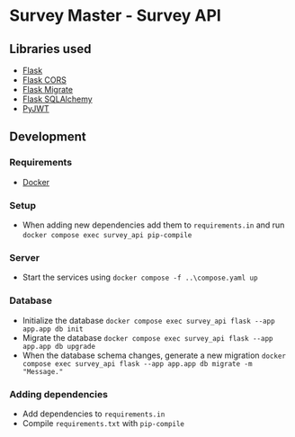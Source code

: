# Survey Master - Survey API

## Libraries used

- [Flask](https://flask.palletsprojects.com/en/stable/)
- [Flask CORS](https://flask-cors.readthedocs.io/)
- [Flask Migrate](https://flask-migrate.readthedocs.io/)
- [Flask SQLAlchemy](https://flask-sqlalchemy.readthedocs.io/)
- [PyJWT](https://pyjwt.readthedocs.io/)

## Development

### Requirements

- [Docker](https://www.docker.com/)

### Setup

- When adding new dependencies add them to `requirements.in` and run `docker compose exec survey_api pip-compile`

### Server

- Start the services using `docker compose -f ..\compose.yaml up`

### Database

- Initialize the database `docker compose exec survey_api flask --app app.app db init`
- Migrate the database `docker compose exec survey_api flask --app app.app db upgrade`
- When the database schema changes, generate a new migration `docker compose exec survey_api flask --app app.app db migrate -m "Message."`

### Adding dependencies

- Add dependencies to `requirements.in`
- Compile `requirements.txt` with `pip-compile`
